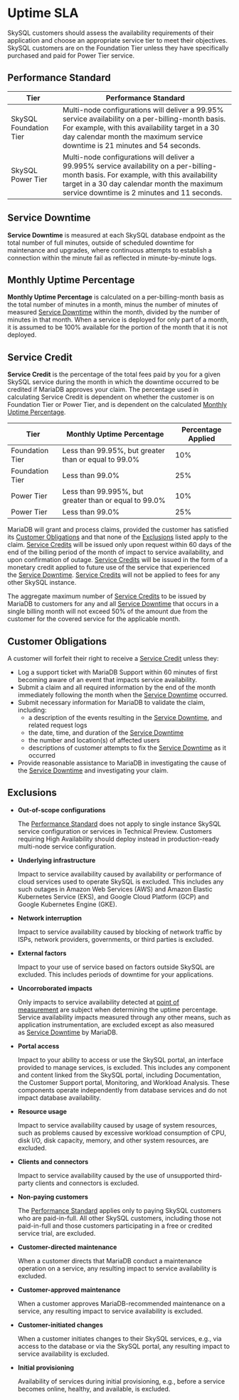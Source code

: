 # Uptime SLA

SkySQL customers should assess the availability requirements of their application and choose an appropriate service tier to meet their objectives. SkySQL customers are on the Foundation Tier unless they have specifically purchased and paid for Power Tier service.

## **Performance Standard**

| Tier | Performance Standard |
| --- | --- |
| SkySQL Foundation Tier | Multi-node configurations will deliver a 99.95% service availability on a per-billing-month basis. For example, with this availability target in a 30 day calendar month the maximum service downtime is 21 minutes and 54 seconds. |
| SkySQL Power Tier | Multi-node configurations will deliver a 99.995% service availability on a per-billing-month basis. For example, with this availability target in a 30 day calendar month the maximum service downtime is 2 minutes and 11 seconds. |

## **Service Downtime**

**Service Downtime** is measured at each SkySQL database endpoint as the total number of full minutes, outside of scheduled downtime for maintenance and upgrades, where continuous attempts to establish a connection within the minute fail as reflected in minute-by-minute logs.

## **Monthly Uptime Percentage**

**Monthly Uptime Percentage** is calculated on a per-billing-month basis as the total number of minutes in a month, minus the number of minutes of measured [Service Downtime](https://skysql.com/sla/) within the month, divided by the number of minutes in that month. When a service is deployed for only part of a month, it is assumed to be 100% available for the portion of the month that it is not deployed.

## **Service Credit**

**Service Credit** is the percentage of the total fees paid by you for a given SkySQL service during the month in which the downtime occurred to be credited if MariaDB approves your claim. The percentage used in calculating Service Credit is dependent on whether the customer is on Foundation Tier or Power Tier, and is dependent on the calculated [Monthly Uptime Percentage](https://skysql.com/sla/).

| Tier | Monthly Uptime Percentage | Percentage Applied |
| --- | --- | --- |
| Foundation Tier | Less than 99.95%, but greater than or equal to 99.0% | 10% |
| Foundation Tier | Less than 99.0% | 25% |
| Power Tier | Less than 99.995%, but greater than or equal to 99.0% | 10% |
| Power Tier | Less than 99.0% | 25% |

MariaDB will grant and process claims, provided the customer has satisfied its [Customer Obligations](https://skysql.com/sla/) and that none of the [Exclusions](https://skysql.com/sla/) listed apply to the claim. [Service Credits](https://skysql.com/sla/) will be issued only upon request within 60 days of the end of the billing period of the month of impact to service availability, and upon confirmation of outage. [Service Credits](https://skysql.com/sla/) will be issued in the form of a monetary credit applied to future use of the service that experienced the [Service Downtime](https://skysql.com/sla/). [Service Credits](https://skysql.com/sla/) will not be applied to fees for any other SkySQL instance.

The aggregate maximum number of [Service Credits](https://skysql.com/sla/) to be issued by MariaDB to customers for any and all [Service Downtime](https://skysql.com/sla/) that occurs in a single billing month will not exceed 50% of the amount due from the customer for the covered service for the applicable month.

## **Customer Obligations**

A customer will forfeit their right to receive a [Service Credit](https://skysql.com/sla/) unless they:

- Log a support ticket with MariaDB Support within 60 minutes of first becoming aware of an event that impacts service availability.
- Submit a claim and all required information by the end of the month immediately following the month when the [Service Downtime](https://skysql.com/sla/) occurred.
- Submit necessary information for MariaDB to validate the claim, including:
    - a description of the events resulting in the [Service Downtime](https://skysql.com/sla/), and related request logs
    - the date, time, and duration of the [Service Downtime](https://skysql.com/sla/)
    - the number and location(s) of affected users
    - descriptions of customer attempts to fix the [Service Downtime](https://skysql.com/sla/) as it occurred
- Provide reasonable assistance to MariaDB in investigating the cause of the [Service Downtime](https://skysql.com/sla/) and investigating your claim.

## **Exclusions**

- **Out-of-scope configurations**
    
    The [Performance Standard](https://skysql.com/sla/) does not apply to single instance SkySQL service configuration or services in Technical Preview. Customers requiring High Availability should deploy instead in production-ready multi-node service configuration.
        
- **Underlying infrastructure**
    
    Impact to service availability caused by availability or performance of cloud services used to operate SkySQL is excluded. This includes any such outages in Amazon Web Services (AWS) and Amazon Elastic Kubernetes Service (EKS), and Google Cloud Platform (GCP) and Google Kubernetes Engine (GKE).
    
- **Network interruption**
    
    Impact to service availability caused by blocking of network traffic by ISPs, network providers, governments, or third parties is excluded.
    
- **External factors**
    
    Impact to your use of service based on factors outside SkySQL are excluded. This includes periods of downtime for your applications.
    
- **Uncorroborated impacts**
    
    Only impacts to service availability detected at [point of measurement](https://skysql.com/sla/) are subject when determining the uptime percentage. Service availability impacts measured through any other means, such as application instrumentation, are excluded except as also measured as [Service Downtime](https://skysql.com/sla/) by MariaDB.
    
- **Portal access**
    
    Impact to your ability to access or use the SkySQL portal, an interface provided to manage services, is excluded. This includes any component and content linked from the SkySQL portal, including Documentation, the Customer Support portal, Monitoring, and Workload Analysis. These components operate independently from database services and do not impact database availability.
    
- **Resource usage**
    
    Impact to service availability caused by usage of system resources, such as problems caused by excessive workload consumption of CPU, disk I/O, disk capacity, memory, and other system resources, are excluded.
    
- **Clients and connectors**
    
    Impact to service availability caused by the use of unsupported third-party clients and connectors is excluded.
    
- **Non-paying customers**
    
    The [Performance Standard](https://skysql.com/sla/) applies only to paying SkySQL customers who are paid-in-full. All other SkySQL customers, including those not paid-in-full and those customers participating in a free or credited service trial, are excluded.
    
- **Customer-directed maintenance**
    
    When a customer directs that MariaDB conduct a maintenance operation on a service, any resulting impact to service availability is excluded.
    
- **Customer-approved maintenance**
    
    When a customer approves MariaDB-recommended maintenance on a service, any resulting impact to service availability is excluded.
    
- **Customer-initiated changes**
    
    When a customer initiates changes to their SkySQL services, e.g., via access to the database or via the SkySQL portal, any resulting impact to service availability is excluded.
    
- **Initial provisioning**
    
    Availability of services during initial provisioning, e.g., before a service becomes online, healthy, and available, is excluded.